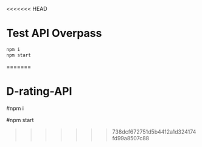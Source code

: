 <<<<<<< HEAD
# Test API Overpass

```javascript
npm i
npm start
```
=======
# D-rating-API
#npm i 

#npm start
>>>>>>> 738dcf672751d5b4412a1d324174fd99a8507c88
